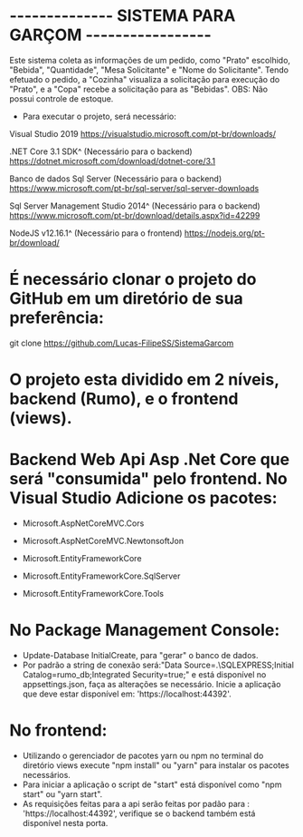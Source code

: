 # -------------- SISTEMA PARA GARÇOM -----------------

Este sistema coleta as informações de um pedido, como "Prato" escolhido, "Bebida", "Quantidade", "Mesa Solicitante" e "Nome do Solicitante".
Tendo efetuado o pedido, a "Cozinha" visualiza a solicitação para execução do "Prato", e a "Copa" recebe a solicitação para as "Bebidas".
OBS: Não possui controle de estoque.

- Para executar o projeto, será necessário:

Visual Studio 2019
https://visualstudio.microsoft.com/pt-br/downloads/

.NET Core 3.1 SDK^ (Necessário para o backend)
https://dotnet.microsoft.com/download/dotnet-core/3.1

Banco de dados Sql Server (Necessário para o backend)
https://www.microsoft.com/pt-br/sql-server/sql-server-downloads

Sql Server Management Studio 2014^ (Necessário para o backend)
https://www.microsoft.com/pt-br/download/details.aspx?id=42299

NodeJS v12.16.1^ (Necessário para o frontend)
https://nodejs.org/pt-br/download/

# É necessário clonar o projeto do GitHub em um diretório de sua preferência:
  git clone https://github.com/Lucas-FilipeSS/SistemaGarcom

# O projeto esta dividido em 2 níveis, backend (Rumo), e o frontend (views).

# Backend Web Api Asp .Net Core que será "consumida" pelo frontend. No Visual Studio Adicione os pacotes:

- Microsoft.AspNetCoreMVC.Cors

- Microsoft.AspNetCoreMVC.NewtonsoftJon

- Microsoft.EntityFrameworkCore

- Microsoft.EntityFrameworkCore.SqlServer

- Microsoft.EntityFrameworkCore.Tools

# No Package Management Console: 
- Update-Database InitialCreate, para "gerar" o banco de dados.
- Por padrão a string de conexão será:"Data Source=.\\SQLEXPRESS;Initial Catalog=rumo_db;Integrated Security=true;" e está disponível no appsettings.json, faça as alterações se necessário. Inicie a aplicação que deve estar disponível em: 'https://localhost:44392'.

# No frontend:
- Utilizando o gerenciador de pacotes yarn ou npm no terminal do diretório views execute "npm install" ou
  "yarn" para instalar os pacotes necessários.
- Para iniciar a aplicação o script de "start" está disponível como "npm start" ou
  "yarn start". 
- As requisições feitas para a api serão feitas por padão para : 'https://localhost:44392', verifique se o
  backend também está disponível nesta porta.
